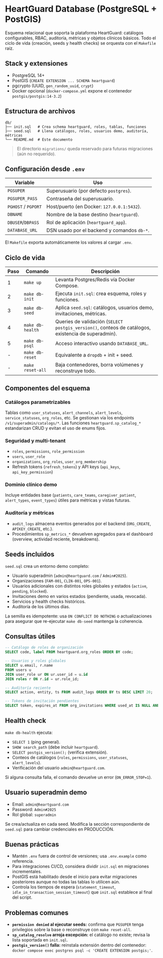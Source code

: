 # HeartGuard Database (PostgreSQL + PostGIS)

Esquema relacional que soporta la plataforma HeartGuard: catálogos configurables, RBAC, auditoría, métricas y objetos clínicos básicos. Todo el ciclo de vida (creación, seeds y health checks) se orquesta con el `Makefile` raíz.

## Stack y extensiones

-   PostgreSQL 14+
-   PostGIS (`CREATE EXTENSION ... SCHEMA heartguard`)
-   pgcrypto (UUID, `gen_random_uuid`, `crypt`)
-   Docker opcional (`docker-compose.yml` expone el contenedor `postgis/postgis:14-3.2`)

## Estructura de archivos

```
db/
├── init.sql   # Crea schema heartguard, roles, tablas, funciones
├── seed.sql   # Llena catálogos, roles, usuarios demo, auditoría, métricas
└── README.md  # Este documento
```

> El directorio `migrations/` queda reservado para futuras migraciones (aún no requerido).

## Configuración desde `.env`

| Variable            | Uso                                         |
| ------------------- | ------------------------------------------- |
| `PGSUPER`           | Superusuario (por defecto `postgres`).      |
| `PGSUPER_PASS`      | Contraseña del superusuario.                |
| `PGHOST` / `PGPORT` | Host/puerto (en Docker: `127.0.0.1:5432`).  |
| `DBNAME`            | Nombre de la base destino (`heartguard`).   |
| `DBUSER`/`DBPASS`   | Rol de aplicación (`heartguard_app`).       |
| `DATABASE_URL`      | DSN usado por el backend y comandos `db-*`. |

El `Makefile` exporta automáticamente los valores al cargar `.env`.

## Ciclo de vida

| Paso | Comando          | Descripción                                                                                         |
| ---- | ---------------- | --------------------------------------------------------------------------------------------------- |
| 1    | `make up`        | Levanta Postgres/Redis vía Docker Compose.                                                          |
| 2    | `make db-init`   | Ejecuta `init.sql`: crea esquema, roles y funciones.                                                |
| 3    | `make db-seed`   | Aplica `seed.sql`: catálogos, usuarios demo, invitaciones, métricas.                                |
| 4    | `make db-health` | Queries de validación (`SELECT postgis_version()`, conteos de catálogos, existencia de superadmin). |
| 5    | `make db-psql`   | Acceso interactivo usando `DATABASE_URL`.                                                           |
| -    | `make db-reset`  | Equivalente a `dropdb` + init + seed.                                                               |
| -    | `make reset-all` | Baja contenedores, borra volúmenes y reconstruye todo.                                              |

## Componentes del esquema

### Catálogos parametrizables

Tablas como `user_statuses`, `alert_channels`, `alert_levels`, `service_statuses`, `org_roles`, etc. Se gestionan vía los endpoints `/v1/superadmin/catalogs/*`. Las funciones `heartguard.sp_catalog_*` estandarizan CRUD y evitan el uso de enums fijos.

### Seguridad y multi-tenant

-   `roles`, `permissions`, `role_permission`
-   `users`, `user_role`
-   `organizations`, `org_roles`, `user_org_membership`
-   Refresh tokens (`refresh_tokens`) y API keys (`api_keys`, `api_key_permission`)

### Dominio clínico demo

Incluye entidades base (`patients`, `care_teams`, `caregiver_patient`, `alert_types`, `event_types`) útiles para métricas y vistas futuras.

### Auditoría y métricas

-   `audit_logs` almacena eventos generados por el backend (`ORG_CREATE`, `APIKEY_CREATE`, etc.).
-   Procedimientos `sp_metrics_*` devuelven agregados para el dashboard (overview, actividad reciente, breakdowns).

## Seeds incluidos

`seed.sql` crea un entorno demo completo:

-   Usuario superadmin (`admin@heartguard.com` / `Admin#2025`).
-   Organizaciones (`FAM-001`, `CLIN-001`, `OPS-001`).
-   Usuarios adicionales con distintos roles globales y estados (`active`, `pending`, `blocked`).
-   Invitaciones demo en varios estados (pendiente, usada, revocada).
-   Servicios y health checks históricos.
-   Auditoría de los últimos días.

La semilla es idempotente: usa `ON CONFLICT DO NOTHING` o actualizaciones para asegurar que re-ejecutar `make db-seed` mantenga la coherencia.

## Consultas útiles

```sql
-- Catálogo de roles de organización
SELECT code, label FROM heartguard.org_roles ORDER BY code;

-- Usuarios y roles globales
SELECT u.email, r.name
FROM users u
JOIN user_role ur ON ur.user_id = u.id
JOIN roles r ON r.id = ur.role_id;

-- Auditoría reciente
SELECT action, entity, ts FROM audit_logs ORDER BY ts DESC LIMIT 20;

-- Tokens de invitación pendientes
SELECT token, expires_at FROM org_invitations WHERE used_at IS NULL AND revoked_at IS NULL;
```

## Health check

`make db-health` ejecuta:

-   `SELECT 1` (ping general).
-   `SHOW search_path` (debe incluir `heartguard`).
-   `SELECT postgis_version();` (verifica extensión).
-   Conteos de catálogos (`roles`, `permissions`, `user_statuses`, `alert_levels`).
-   Verificación del usuario `admin@heartguard.com`.

Si alguna consulta falla, el comando devuelve un error (`ON_ERROR_STOP=1`).

## Usuario superadmin demo

-   Email: `admin@heartguard.com`
-   Password: `Admin#2025`
-   Rol global: `superadmin`

Se crea/actualiza en cada seed. Modifica la sección correspondiente de `seed.sql` para cambiar credenciales en PRODUCCIÓN.

## Buenas prácticas

-   Mantén `.env` fuera de control de versiones; usa `.env.example` como referencia.
-   Para integraciones CI/CD, considera dividir `init.sql` en migraciones incrementales.
-   PostGIS está habilitado desde el inicio para evitar migraciones posteriores aunque no todas las tablas lo utilicen aún.
-   Controla los tiempos de espera (`statement_timeout`, `idle_in_transaction_session_timeout`) que `init.sql` establece al final del script.

## Problemas comunes

-   **`permission denied` al ejecutar seeds:** confirma que `PGSUPER` tenga privilegios sobre la base o reconstruye con `make reset-all`.
-   **`sp_catalog_resolve` arroja excepción:** el catálogo no existe; revisa la lista soportada en `init.sql`.
-   **`postgis_version()` falla:** reinstala extensión dentro del contenedor: `docker compose exec postgres psql -c 'CREATE EXTENSION postgis;'`.
